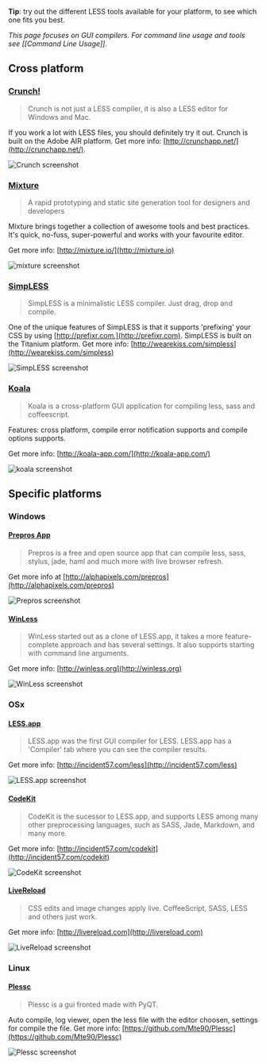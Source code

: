 <span class="warning">**Tip**: try out the different LESS tools available for your platform, to see which one fits you best.</span>

_This page focuses on GUI compilers. For command line usage and tools see [[Command Line Usage]]._


## Cross platform

### [Crunch!](http://crunchapp.net/)

> Crunch is not just a LESS compiler, it is also a LESS editor for Windows and Mac.

If you work a lot with LESS files, you should definitely try it out. Crunch is built on the Adobe AIR platform. Get more info: [http://crunchapp.net/](http://crunchapp.net/).

![Crunch screenshot](http://crunchapp.net/img/Crunch.png)


### [Mixture](http://mixture.io/)

> A rapid prototyping and static site generation tool for designers and developers

Mixture brings together a collection of awesome tools and best practices. It's quick, no-fuss, super-powerful and works with your favourite editor.

Get more info: [http://mixture.io/](http://mixture.io)

![mixture screenshot](https://s3.amazonaws.com/mixture-mixed/1/775/assets/img/img1.jpg)


### [SimpLESS](http://wearekiss.com/simpless)

> SimpLESS is a minimalistic LESS compiler. Just drag, drop and compile.

One of the unique features of SimpLESS is that it supports 'prefixing' your CSS by using [http://prefixr.com.](http://prefixr.com). SimpLESS is built on the Titanium platform. Get more info: [http://wearekiss.com/simpless](http://wearekiss.com/simpless)

![SimpLESS screenshot](http://wearekiss.com/lib/img/simpless/app-windows.png?1)


### [Koala](http://koala-app.com/)

> Koala is a cross-platform GUI application for compiling less, sass and coffeescript.

Features: cross platform, compile error notification supports and compile options supports.

Get more info: [http://koala-app.com/](http://koala-app.com/)

![koala screenshot](http://koala-app.com/img/screenshot.png)




## Specific platforms

### Windows

#### [Prepros App](http://alphapixels.com/prepros)
>Prepros is a free and open source app that can compile less, sass, stylus, jade, haml and much more with live browser refresh.

Get more info at [http://alphapixels.com/prepros](http://alphapixels.com/prepros)

![Prepros screenshot](http://alphapixels.com/prepros/img/prepros.jpg)

#### [WinLess](http://winless.org)

> WinLess started out as a clone of LESS.app, it takes a more feature-complete approach and has several settings. It also supports starting with command line arguments.

Get more info: [http://winless.org](http://winless.org)

![WinLess screenshot](http://winless.org/style/images/WinLess_Screenshot.png)


### OSx

#### [LESS.app](http://incident57.com/less)

> LESS.app was the first GUI compiler for LESS. LESS.app has a 'Compiler' tab where you can see the compiler results.

Get more info: [http://incident57.com/less](http://incident57.com/less)

![LESS.app screenshot](http://incident57.com/less/images/hero-window.png)

#### [CodeKit](http://incident57.com/codekit)

> CodeKit is the sucessor to LESS.app, and supports LESS among many other preprocessing languages, such as SASS, Jade, Markdown, and many more.

Get more info: [http://incident57.com/codekit](http://incident57.com/codekit)

![CodeKit screenshot](http://incident57.com/codekit/images/hero-window.png)

#### [LiveReload](http://livereload.com)

> CSS edits and image changes apply live. CoffeeScript, SASS, LESS and others just work.

Get more info: [http://livereload.com](http://livereload.com)

![LiveReload screenshot](http://assets.livereload.com/embedded-images/LiveReload-LESS-screenshot-on-white.png)

### Linux

#### [Plessc](https://github.com/Mte90/Plessc)

> Plessc is a gui fronted made with PyQT.

Auto compile, log viewer, open the less file with the editor choosen, settings for compile the file.
Get more info: [https://github.com/Mte90/Plessc](https://github.com/Mte90/Plessc)

![Plessc screenshot](https://github.com/Mte90/Plessc/raw/master/screenshot.png)